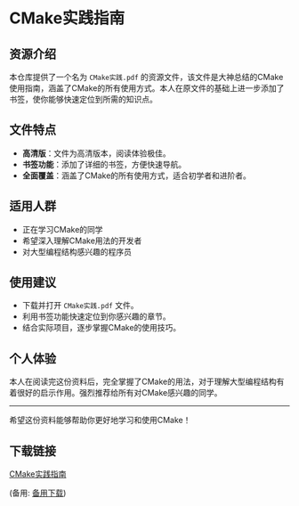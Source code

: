 # CMake实践指南

## 资源介绍

本仓库提供了一个名为 `CMake实践.pdf` 的资源文件，该文件是大神总结的CMake使用指南，涵盖了CMake的所有使用方式。本人在原文件的基础上进一步添加了书签，使你能够快速定位到所需的知识点。

## 文件特点

- **高清版**：文件为高清版本，阅读体验极佳。
- **书签功能**：添加了详细的书签，方便快速导航。
- **全面覆盖**：涵盖了CMake的所有使用方式，适合初学者和进阶者。

## 适用人群

- 正在学习CMake的同学
- 希望深入理解CMake用法的开发者
- 对大型编程结构感兴趣的程序员

## 使用建议

- 下载并打开 `CMake实践.pdf` 文件。
- 利用书签功能快速定位到你感兴趣的章节。
- 结合实际项目，逐步掌握CMake的使用技巧。

## 个人体验

本人在阅读完这份资料后，完全掌握了CMake的用法，对于理解大型编程结构有着很好的启示作用。强烈推荐给所有对CMake感兴趣的同学。

---

希望这份资料能够帮助你更好地学习和使用CMake！

## 下载链接
[CMake实践指南](https://pan.quark.cn/s/ad5273c2f180) 

(备用: [备用下载](https://pan.baidu.com/s/1Fzh2-Zg9HYY0cnqp7DW9Zg?pwd=1234))

